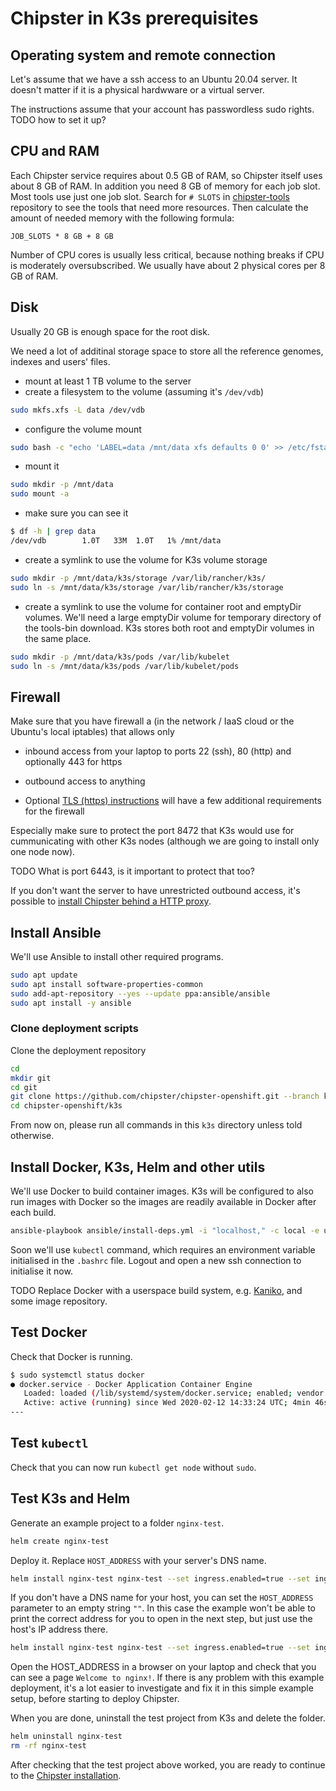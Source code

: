 # Chipster in K3s prerequisites
## Operating system and remote connection

Let's assume that we have a ssh access to an Ubuntu 20.04 server. It doesn't matter if it is a physical hardwware or a virtual server.

The instructions assume that your account has passwordless sudo rights. TODO how to set it up?

## CPU and RAM

Each Chipster service requires about 0.5 GB of RAM, so Chipster itself uses about 8 GB of RAM. In addition you need 8 GB of memory for each job slot. Most tools use just one job slot. Search for `# SLOTS` in [chipster-tools](https://github.com/chipster/chipster-tools/search?q=%23+SLOTS&unscoped_q=%23+SLOTS) repository to see the tools that need more resources. Then calculate the amount of needed memory with the following formula:

```
JOB_SLOTS * 8 GB + 8 GB
```

Number of CPU cores is usually less critical, because nothing breaks if CPU is moderately oversubscribed. We usually have about 2 physical cores per 8 GB of RAM.

## Disk

Usually 20 GB is enough space for the root disk.

We need a lot of additinal storage space to store all the reference genomes, indexes and users' files.

 * mount at least 1 TB volume to the server
 * create a filesystem to the volume (assuming it's `/dev/vdb`)

 ```bash
 sudo mkfs.xfs -L data /dev/vdb
 ```

 * configure the volume mount

 ```bash
sudo bash -c "echo 'LABEL=data /mnt/data xfs defaults 0 0' >> /etc/fstab"
 ```

 * mount it

 ```bash
sudo mkdir -p /mnt/data
sudo mount -a
 ```

 * make sure you can see it

 ```bash
 $ df -h | grep data
/dev/vdb        1.0T   33M  1.0T   1% /mnt/data
 ```

 * create a symlink to use the volume for K3s volume storage

 ```bash
 sudo mkdir -p /mnt/data/k3s/storage /var/lib/rancher/k3s/
 sudo ln -s /mnt/data/k3s/storage /var/lib/rancher/k3s/storage
 ```

 * create a symlink to use the volume for container root and emptyDir volumes. We'll need a large emptyDir volume for temporary directory of the tools-bin download. K3s stores both root and emptyDir volumes in the same place.

 ```bash
sudo mkdir -p /mnt/data/k3s/pods /var/lib/kubelet
sudo ln -s /mnt/data/k3s/pods /var/lib/kubelet/pods
 ```

## Firewall

Make sure that you have firewall a (in the network / IaaS cloud or the Ubuntu's local iptables) that allows only 
* inbound access from your laptop to ports 22 (ssh), 80 (http) and optionally 443 for https
* outbound access to anything

* Optional [TLS (https) instructions](tls.md#firewall) will have a few additional requirements for the firewall

Especially make sure to protect the port 8472 that K3s would use for cummunicating with other K3s nodes (although we are going to install only one node now). 

TODO What is port 6443, is it important to protect that too?

If you don't want the server to have unrestricted outbound access, it's possible to [install Chipster behind a HTTP proxy](behind-proxy.md).
## Install Ansible

We'll use Ansible to install other required programs.

```bash
sudo apt update
sudo apt install software-properties-common
sudo add-apt-repository --yes --update ppa:ansible/ansible
sudo apt install -y ansible
```

### Clone deployment scripts

Clone the deployment repository

```bash
cd
mkdir git
cd git
git clone https://github.com/chipster/chipster-openshift.git --branch k3s
cd chipster-openshift/k3s
```

From now on, please run all commands in this `k3s` directory unless told otherwise.

## Install Docker, K3s, Helm and other utils

We'll use Docker to build container images. K3s will be configured to also run images with Docker so the images are readily available in Docker after each build.

```bash
ansible-playbook ansible/install-deps.yml -i "localhost," -c local -e user=$(whoami)
```

Soon we'll use `kubectl` command, which requires an environment variable initialised in the `.bashrc` file. Logout and open a new ssh connection to initialise it now.

TODO Replace Docker with a userspace build system, e.g. [Kaniko](https://github.com/GoogleContainerTools/kaniko), and some image repository.

## Test Docker

Check that Docker is running.

```bash
$ sudo systemctl status docker
● docker.service - Docker Application Container Engine
   Loaded: loaded (/lib/systemd/system/docker.service; enabled; vendor preset: enabled)
   Active: active (running) since Wed 2020-02-12 14:33:24 UTC; 4min 46s ago
---
```

## Test `kubectl`

Check that you can now run `kubectl get node` without `sudo`.

## Test K3s and Helm

Generate an example project to a folder `nginx-test`.

```bash
helm create nginx-test
```

Deploy it. Replace `HOST_ADDRESS` with your server's DNS name.

```bash
helm install nginx-test nginx-test --set ingress.enabled=true --set ingress.hosts[0].paths[0].path="/" --set ingress.hosts[0].paths[0].pathType="ImplementationSpecific" --set ingress.hosts[0].host="HOST_ADDRESS"
```

If you don't have a DNS name for your host, you can set the `HOST_ADDRESS` parameter to an empty string `""`. In this case the example won't be able to print the correct address for you to open
in the next step, but just use the host's IP address there.

```bash
helm install nginx-test nginx-test --set ingress.enabled=true --set ingress.hosts[0].paths[0]="/"  --set ingress.hosts[0].paths[0].pathType="ImplementationSpecific" --set ingress.hosts[0].host=""
```

Open the HOST_ADDRESS in a browser on your laptop and check that you can see a page `Welcome to nginx!`. If there is any problem with this example deployment, it's a lot easier to investigate and fix it in this simple example setup, before starting to deploy Chipster.

When you are done, uninstall the test project from K3s and delete the folder.

```bash
helm uninstall nginx-test
rm -rf nginx-test
```

After checking that the test project above worked, you are ready to continue to the [Chipster installation](README.md#installation). 
